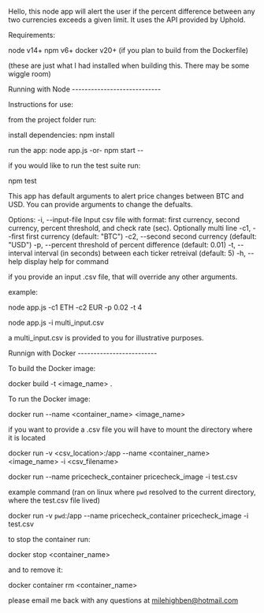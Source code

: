 Hello, this node app will alert the user if the percent difference between any two currencies exceeds a given limit. It uses the API provided by Uphold.

Requirements:

node v14+
npm v6+
docker v20+ (if you plan to build from the Dockerfile)

(these are just what I had installed when building this. There may be some wiggle room)

Running with Node ----------------------------

Instructions for use:

from the project folder run:

install dependencies:
npm install

run the app:
node app.js <arguments>
 -or-
npm start -- <arguments>

if you would like to run the test suite run:

npm test

This app has default arguments to alert price changes between BTC and USD. You can provide arguments to change the defualts.

Options:
  -i, --input-file <type>  Input csv file with format: first currency, second currency, percent threshold, and check rate (sec). Optionally multi line
  -c1, --first <type>      first currency (default: "BTC")
  -c2, --second <type>     second currency (default: "USD")
  -p, --percent <type>     threshold of percent difference (default: 0.01)
  -t, --interval <type>    interval (in seconds) between each ticker retreival (default: 5)
  -h, --help               display help for command

if you provide an input .csv file, that will override any other arguments.

example: 

node app.js -c1 ETH -c2 EUR -p 0.02 -t 4

node app.js -i multi_input.csv

a multi_input.csv is provided to you for illustrative purposes.

Runnign with Docker -------------------------

To build the Docker image:

docker build -t <image_name> .

To run the Docker image:

docker run --name <container_name> <image_name> <arguments>

if you want to provide a .csv file you will have to mount the directory where it is located

docker run -v <csv_location>:/app --name <container_name> <image_name> -i <csv_filename>

docker run --name pricecheck_container pricecheck_image -i test.csv

example command (ran on linux where `pwd` resolved to the current directory, where the test.csv file lived)

docker run -v `pwd`:/app --name pricecheck_container pricecheck_image -i test.csv

to stop the container run:

docker stop <container_name>

and to remove it:

docker container rm <container_name>

please email me back with any questions at milehighben@hotmail.com

